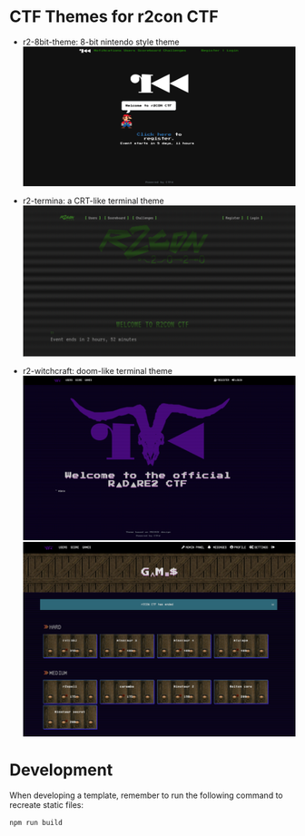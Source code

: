 # CTF Themes for r2con CTF

- r2-8bit-theme: 8-bit nintendo style theme
![](r2-8bit-theme.png)

- r2-termina: a CRT-like terminal theme
![](r2-terminal.png)

- r2-witchcraft: doom-like terminal theme
![](r2-witchcraft-1.png)
![](r2-witchcraft-2.png)


# Development

When developing a template, remember to run the following command to recreate static files:

```
npm run build
```


